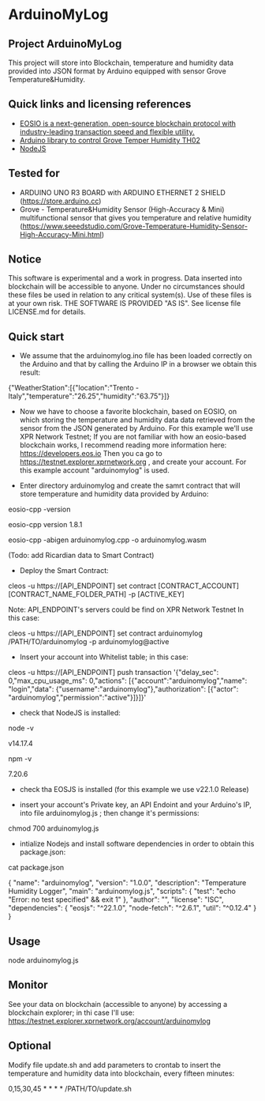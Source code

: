 ArduinoMyLog
============

## Project ArduinoMyLog

This project will store into Blockchain, temperature and humidity data provided into JSON format by Arduino equipped with sensor Grove Temperature&Humidity.


## Quick links and licensing references

- [EOSIO is a next-generation, open-source blockchain protocol with industry-leading transaction speed and flexible utility.](https://github.com/EOSIO)
- [Arduino library to control Grove Temper Humidity TH02](https://github.com/Seeed-Studio/Grove_Temper_Humidity_TH02)
- [NodeJS](https://nodejs.org)


## Tested for 

* ARDUINO UNO R3 BOARD with ARDUINO ETHERNET 2 SHIELD (https://store.arduino.cc)
* Grove - Temperature&Humidity Sensor (High-Accuracy & Mini) multifunctional sensor that gives you temperature and relative humidity 
(https://www.seeedstudio.com/Grove-Temperature-Humidity-Sensor-High-Accuracy-Mini.html)


## Notice
This software is experimental and a work in progress. Data inserted into blockchain will be accessible to anyone.
Under no circumstances should these files be used in relation to any critical system(s).
Use of these files is at your own risk.
THE SOFTWARE IS PROVIDED "AS IS". See license file LICENSE.md for details.

## Quick start

* We assume that the arduinomylog.ino file has been loaded correctly on the Arduino and that by calling the Arduino IP in a browser we obtain this result:

{"WeatherStation":[{"location":"Trento - Italy","temperature":"26.25","humidity":"63.75"}]}

* Now we have to choose a favorite blockchain, based on EOSIO, on which storing the temperature and humidity data data retrieved from the sensor from the JSON generated by Arduino. For this example we'll use XPR Network Testnet; If you are not familiar with how an eosio-based blockchain works, I recommend reading more information here: https://developers.eos.io
Then you ca go to https://testnet.explorer.xprnetwork.org , and create your account. For this example account "arduinomylog" is used. 

* Enter directory arduinomylog and create the samrt contract that will store temperature and humidity data provided by Arduino:

eosio-cpp -version

eosio-cpp version 1.8.1

eosio-cpp -abigen arduinomylog.cpp -o arduinomylog.wasm

(Todo: add Ricardian data to Smart Contract)

* Deploy the Smart Contract:

cleos -u https://[API_ENDPOINT] set contract [CONTRACT_ACCOUNT] [CONTRACT_NAME_FOLDER_PATH] -p [ACTIVE_KEY]

Note: API_ENDPOINT's servers could be find on XPR Network Testnet
In this case:

cleos -u https://[API_ENDPOINT] set contract arduinomylog /PATH/TO/arduinomylog -p arduinomylog@active

* Insert your account into Whitelist table; in this case:

cleos -u https://[API_ENDPOINT] push transaction '{"delay_sec": 0,"max_cpu_usage_ms": 0,"actions": [{"account":"arduinomylog","name": "login","data": {"username":"arduinomylog"},"authorization": [{"actor": "arduinomylog","permission":"active"}]}]}'

* check that NodeJS is installed:

node -v

v14.17.4

npm -v

7.20.6

* check tha EOSJS is installed (for this example we use v22.1.0 Release)

* insert your account's Private key, an API Endoint and your Arduino's IP, into file arduinomylog.js ; then change it's permissions:

chmod 700 arduinomylog.js

* intialize Nodejs and install software dependencies in order to obtain this package.json:

cat package.json

{
  "name": "arduinomylog",
  "version": "1.0.0",
  "description": "Temperature Humidity Logger",
  "main": "arduinomylog.js",
  "scripts": {
    "test": "echo \"Error: no test specified\" && exit 1"
  },
  "author": "",
  "license": "ISC",
  "dependencies": {
    "eosjs": "^22.1.0",
    "node-fetch": "^2.6.1",
    "util": "^0.12.4"
  }
}


## Usage

node arduinomylog.js


## Monitor

See your data on blockchain (accessible to anyone) by accessing a blockchain explorer; in thi case I'll use:
https://testnet.explorer.xprnetwork.org/account/arduinomylog



## Optional

Modify file update.sh and add parameters to crontab to insert the temperature and humidity data into blockchain, every fifteen minutes:

0,15,30,45 * * * * /PATH/TO/update.sh
